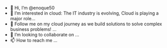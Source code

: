 - 👋 Hi, I’m @enoque50
- 👀 I’m interested in cloud: The IT industry is evolving, Cloud is playing a major role...
- 🌱 Follow me on my cloud journey as we build solutions to solve complex business problems! ...
- 💞️ I’m looking to collaborate on ...
- 📫 How to reach me ...

<!---
enoque50/enoque50 is a ✨ special ✨ repository because its `README.md` (this file) appears on your GitHub profile.
You can click the Preview link to take a look at your changes.
--->
